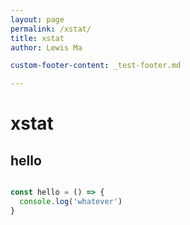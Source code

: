 ```yaml
---
layout: page
permalink: /xstat/
title: xstat
author: Lewis Ma

custom-footer-content: _test-footer.md

---
```


# xstat

## hello

```js

const hello = () => {
  console.log('whatever')
}
```
